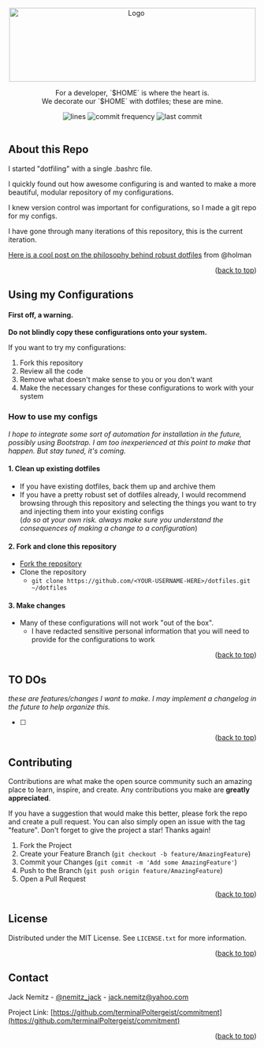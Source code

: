 <div id="top"></div>

<!-- PROJECT LOGO -->
<br />
<div align="center">
  <a href="https://github.com/terminalPoltergeist/dotfiles">
    <img src="/Users/jacknemitz/dotfiles/assets/output-onlinepngtools.png" alt="Logo" width="500" height="150">
  </a>

  <p align="center">
    For a developer, `$HOME` is where the heart is. 
    <br/>
    We decorate our `$HOME` with dotfiles; these are mine.
  </p>
  <img src="https://img.shields.io/tokei/lines/github/terminalPoltergeist/dotfiles" alt="lines">
  <img src="https://img.shields.io/github/commit-activity/m/terminalPoltergeist/dotfiles" alt="commit frequency">
  <img src="https://img.shields.io/github/last-commit/terminalPoltergeist/dotfiles" alt="last commit">
</div>

<br/>

## About this Repo

I started "dotfiling" with a single .bashrc file. 

I quickly found out how awesome configuring is and wanted to make a more beautiful, modular repository of my configurations. 

I knew version control was important for configurations, so I made a git repo for my configs. 

I have gone through many iterations of this repository, this is the current iteration. 

[Here is a cool post on the philosophy behind robust dotfiles](https://zachholman.com/2010/08/dotfiles-are-meant-to-be-forked/) from @holman 

<p align="right">(<a href="#top">back to top</a>)</p>

## Using my Configurations

#### First off, a warning.
**Do not blindly copy these configurations onto your system.**

If you want to try my configurations:
1. Fork this repository
2. Review all the code
3. Remove what doesn't make sense to you or you don't want
4. Make the necessary changes for these configurations to work with your system

### How to use my configs

*I hope to integrate some sort of automation for installation in the future, possibly using Bootstrap. I am too inexperienced at this point to make that happen. But stay tuned, it's coming.*

#### 1. Clean up existing dotfiles
- If you have existing dotfiles, back them up and archive them
- If you have a pretty robust set of dotfiles already, I would recommend browsing through this repository and selecting the things you want to try and injecting them into your existing configs 
<br/>(*do so at your own risk. always make sure you understand the consequences of making a change to a configuration*)

#### 2. Fork and clone this repository
- [Fork the repository](https://github.com/terminalPoltergeist/dotfiles/fork)
- Clone the repository
    - `git clone https://github.com/<YOUR-USERNAME-HERE>/dotfiles.git ~/dotfiles`

#### 3. Make changes
- Many of these configurations will not work "out of the box".
    - I have redacted sensitive personal information that you will need to provide for the configurations to work

<p align="right">(<a href="#top">back to top</a>)</p>

## TO DOs

*these are features/changes I want to make. I may implement a changelog in the future to help organize this.*

- [  ] 

<p align="right">(<a href="#top">back to top</a>)</p>



<!-- CONTRIBUTING -->
## Contributing

Contributions are what make the open source community such an amazing place to learn, inspire, and create. Any contributions you make are **greatly appreciated**.

If you have a suggestion that would make this better, please fork the repo and create a pull request. You can also simply open an issue with the tag "feature".
Don't forget to give the project a star! Thanks again!

1. Fork the Project
2. Create your Feature Branch (`git checkout -b feature/AmazingFeature`)
3. Commit your Changes (`git commit -m 'Add some AmazingFeature'`)
4. Push to the Branch (`git push origin feature/AmazingFeature`)
5. Open a Pull Request

<p align="right">(<a href="#top">back to top</a>)</p>



<!-- LICENSE -->
## License

Distributed under the MIT License. See `LICENSE.txt` for more information.

<p align="right">(<a href="#top">back to top</a>)</p>



<!-- CONTACT -->
## Contact

Jack Nemitz - [@nemitz_jack](https://twitter.com/nemitz_jack) - jack.nemitz@yahoo.com

Project Link: [https://github.com/terminalPoltergeist/commitment](https://github.com/terminalPoltergeist/commitment)

<p align="right">(<a href="#top">back to top</a>)</p>



<!-- MARKDOWN LINKS & IMAGES -->
<!-- https://www.markdownguide.org/basic-syntax/#reference-style-links -->
[contributors-shield]: https://img.shields.io/github/contributors/terminalPoltergeist/commitment.svg?style=flat-square&color=blue
[contributors-url]: https://github.com/terminalPoltergeist/commitment/graphs/contributors
[forks-shield]: https://img.shields.io/github/forks/terminalPoltergeist/commitment.svg?style=flat-square&color=blue
[forks-url]: https://github.com/terminalPoltergeist/commitment/network/members
[stars-shield]: https://img.shields.io/github/stars/terminalPoltergeist/commitment.svg?style=flat-square&color=blue
[stars-url]: https://github.com/terminalPoltergeist/commitment/stargazers
[issues-shield]: https://img.shields.io/github/issues/terminalPoltergeist/commitment.svg?style=flat-square&color=blue
[issues-url]: https://github.com/terminalPoltergeist/commitment/issues
[tag-shield]: https://img.shields.io/github/v/tag/terminalPoltergeist/commitment?label=version&style=flat-square&color=blue
[tag-url]: https://github.com/terminalPoltergeist/commitment/tags 
[license-shield]: https://img.shields.io/github/license/terminalPoltergeist/commitment.svg?style=flat-square&color=blue
[license-url]: https://github.com/terminalPoltergeist/commitment/blob/main/LICENSE.txt
<!-- [product-screenshot]: images/screenshot.png -->
